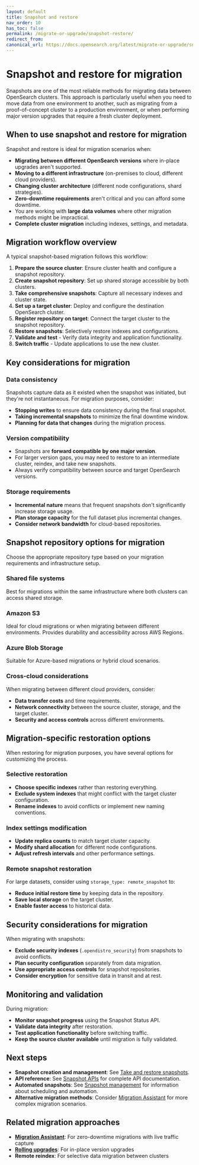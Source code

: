 ```yaml
---
layout: default
title: Snapshot and restore
nav_order: 10
has_toc: false
permalink: /migrate-or-upgrade/snapshot-restore/
redirect_from: 
canonical_url: https://docs.opensearch.org/latest/migrate-or-upgrade/snapshot-restore/
---
```


# Snapshot and restore for migration

Snapshots are one of the most reliable methods for migrating data between OpenSearch clusters. This approach is particularly useful when you need to move data from one environment to another, such as migrating from a proof-of-concept cluster to a production environment, or when performing major version upgrades that require a fresh cluster deployment.

## When to use snapshot and restore for migration

Snapshot and restore is ideal for migration scenarios when:

- **Migrating between different OpenSearch versions** where in-place upgrades aren't supported.
- **Moving to a different infrastructure** (on-premises to cloud, different cloud providers).
- **Changing cluster architecture** (different node configurations, shard strategies).
- **Zero-downtime requirements** aren't critical and you can afford some downtime.
- You are working with **large data volumes** where other migration methods might be impractical.
- **Complete cluster migration** including indexes, settings, and metadata.

## Migration workflow overview

A typical snapshot-based migration follows this workflow:

1. **Prepare the source cluster**: Ensure cluster health and configure a snapshot repository.
2. **Create snapshot repository**: Set up shared storage accessible by both clusters.
3. **Take comprehensive snapshots**: Capture all necessary indexes and cluster state.
4. **Set up a target cluster**: Deploy and configure the destination OpenSearch cluster.
5. **Register repository on target**: Connect the target cluster to the snapshot repository.
6. **Restore snapshots**: Selectively restore indexes and configurations.
7. **Validate and test** - Verify data integrity and application functionality.
8. **Switch traffic** - Update applications to use the new cluster.

## Key considerations for migration

### Data consistency
Snapshots capture data as it existed when the snapshot was initiated, but they're not instantaneous. For migration purposes, consider:
- **Stopping writes** to ensure data consistency during the final snapshot.
- **Taking incremental snapshots** to minimize the final downtime window.
- **Planning for data that changes** during the migration process.

### Version compatibility
- Snapshots are **forward compatible by one major version**.
- For larger version gaps, you may need to restore to an intermediate cluster, reindex, and take new snapshots.
- Always verify compatibility between source and target OpenSearch versions.

### Storage requirements
- **Incremental nature** means that frequent snapshots don't significantly increase storage usage.
- **Plan storage capacity** for the full dataset plus incremental changes.
- **Consider network bandwidth** for cloud-based repositories.

## Snapshot repository options for migration

Choose the appropriate repository type based on your migration requirements and infrastructure setup.

### Shared file systems
Best for migrations within the same infrastructure where both clusters can access shared storage.

### Amazon S3
Ideal for cloud migrations or when migrating between different environments. Provides durability and accessibility across AWS Regions.

### Azure Blob Storage
Suitable for Azure-based migrations or hybrid cloud scenarios.

### Cross-cloud considerations
When migrating between different cloud providers, consider:
- **Data transfer costs** and time requirements.
- **Network connectivity** between the source cluster, storage, and the target cluster.
- **Security and access controls** across different environments.

## Migration-specific restoration options

When restoring for migration purposes, you have several options for customizing the process.

### Selective restoration
- **Choose specific indexes** rather than restoring everything.
- **Exclude system indexes** that might conflict with the target cluster configuration.
- **Rename indexes** to avoid conflicts or implement new naming conventions.

### Index settings modification
- **Update replica counts** to match target cluster capacity.
- **Modify shard allocation** for different node configurations.
- **Adjust refresh intervals** and other performance settings.

### Remote snapshot restoration
For large datasets, consider using `storage_type: remote_snapshot` to:
- **Reduce initial restore time** by keeping data in the repository.
- **Save local storage** on the target cluster.
- **Enable faster access** to historical data.

## Security considerations for migration

When migrating with snapshots:

- **Exclude security indexes** (`.opendistro_security`) from snapshots to avoid conflicts.
- **Plan security configuration** separately from data migration.
- **Use appropriate access controls** for snapshot repositories.
- **Consider encryption** for sensitive data in transit and at rest.

## Monitoring and validation

During migration:

- **Monitor snapshot progress** using the Snapshot Status API.
- **Validate data integrity** after restoration.
- **Test application functionality** before switching traffic.
- **Keep the source cluster available** until migration is fully validated.

## Next steps

- **Snapshot creation and management**: See [Take and restore snapshots]({{site.url}}{{site.baseurl}}/tuning-your-cluster/availability-and-recovery/snapshots/snapshot-restore/).
- **API reference**: See [Snapshot APIs]({{site.url}}{{site.baseurl}}/api-reference/snapshots/index/) for complete API documentation.
- **Automated snapshots**: See [Snapshot management]({{site.url}}{{site.baseurl}}/tuning-your-cluster/availability-and-recovery/snapshots/snapshot-management/) for information about scheduling and automation.
- **Alternative migration methods**: Consider [Migration Assistant]({{site.url}}{{site.baseurl}}/migration-assistant/) for more complex migration scenarios.

## Related migration approaches

- **[Migration Assistant]({{site.url}}{{site.baseurl}}/migration-assistant/)**: For zero-downtime migrations with live traffic capture
- **[Rolling upgrades]({{site.url}}{{site.baseurl}}/migrate-or-upgrade/rolling-upgrade/)**: For in-place version upgrades
- **Remote reindex**: For selective data migration between clusters
